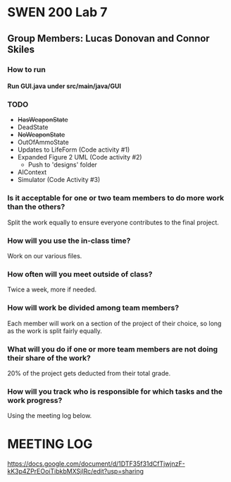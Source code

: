 # SWEN 200 Lab 7
## Group Members: Lucas Donovan and Connor Skiles   
### How to run
#### Run GUI.java under src/main/java/GUI

### TODO
- ~~HasWeaponState~~
- DeadState
- ~~NoWeaponState~~
- OutOfAmmoState
- Updates to LifeForm (Code activity #1)
- Expanded Figure 2 UML (Code activity #2)
  - Push to 'designs' folder
- AIContext
- Simulator (Code Activity #3)


### Is it acceptable for one or two team members to do more work than the others?
Split the work equally to ensure everyone contributes to the final project.

### How will you use the in-class time?
Work on our various files.

### How often will you meet outside of class?
Twice a week, more if needed.

### How will work be divided among team members?
Each member will work on a section of the project of their choice, so long as the work is split fairly equally.

### What will you do if one or more team members are not doing their share of the work?
20% of the project gets deducted from their total grade.

### How will you track who is responsible for which tasks and the work progress?
Using the meeting log below.

# MEETING LOG  
https://docs.google.com/document/d/1DTF35f31dCfTjwjnzF-kK3p4ZPrEOoiTibkbMXSjIRc/edit?usp=sharing

